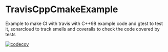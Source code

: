# TravisCppCmakeExample
Example to make CI with travis with C++98 example code and gtest to test it, sonarcloud to track smells and coveralls to check the code covered by tests

[![codecov](https://codecov.io/gh/jmramosr/TravisCppCmakeExample/branch/master/graph/badge.svg)](https://codecov.io/gh/jmramosr/TravisCppCmakeExample)

